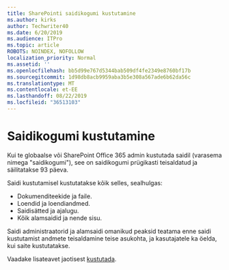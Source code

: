```yaml
---
title: SharePointi saidikogumi kustutamine
ms.author: kirks
author: Techwriter40
ms.date: 6/20/2019
ms.audience: ITPro
ms.topic: article
ROBOTS: NOINDEX, NOFOLLOW
localization_priority: Normal
ms.assetid: ''
ms.openlocfilehash: bb5d99e767d5344bab509df4fe2349e8760bf17b
ms.sourcegitcommit: 1d98db8acb9959aba3b5e308a567ade6b62da56c
ms.translationtype: MT
ms.contentlocale: et-EE
ms.lasthandoff: 08/22/2019
ms.locfileid: "36513103"
---
```

# <a name="delete-a-site-collection"></a>Saidikogumi kustutamine

Kui te globaalse või SharePoint Office 365 admin kustutada saidil (varasema nimega "saidikogumi"), see on saidikogumi prügikasti teisaldatud ja säilitatakse 93 päeva. 

Saidi kustutamisel kustutatakse kõik selles, sealhulgas:

- Dokumenditeekide ja faile.
- Loendid ja loendiandmed.
- Saidisätted ja ajalugu.
- Kõik alamsaidid ja nende sisu.

Saidi administraatorid ja alamsaidi omanikud peaksid teatama enne saidi kustutamist andmete teisaldamine teise asukohta, ja kasutajatele ka öelda, kui saite kustutatakse. 

Vaadake lisateavet jaotisest [kustutada](https://docs.microsoft.com/sharepoint/delete-site-collection). 